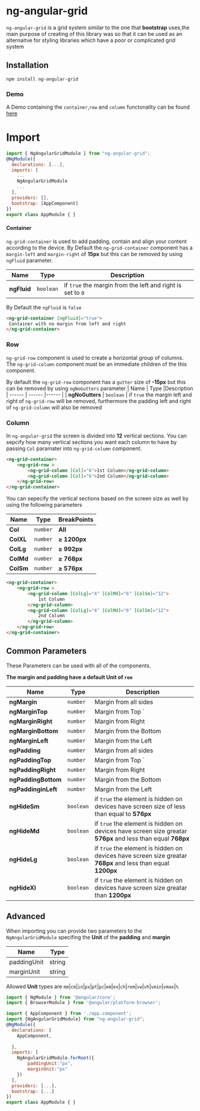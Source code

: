 # ng-angular-grid
`ng-angular-grid` is a grid system similar to the one that **bootstrap** uses,the main purpose of creating of this library was so that it can be used as an alternaitve for styling libraries which have a poor or complicated grid system 
## Installation
```
npm install ng-angular-grid
```
### Demo
A Demo containing the `container`,`row` and `column` functonality can be found [here](https://codesandbox.io/s/cool-rgb-9kis7)

# Import
```js
import { NgAngularGridModule } from "ng-angular-grid";
@NgModule({
  declarations: [...],
  imports: [
    ...
    NgAngularGridModule
    ...
  ],
  providers: [],
  bootstrap: [AppComponent]
})
export class AppModule { }
```
#### Container
`ng-grid-container` is used to add padding, contain and align your content according to the device.
By Default the `ng-grid-container` component has a `margin-left` and `margin-right` of **15px** but this can be removed by using `ngFluid` parameter.

| Name | Type |Description|
| ------ | ------ |------ |
| __ngFluid__ | `boolean` | if `true` the margin from the left and right is set to `0`|

By Default the `ngFluid` is `false`

```html
<ng-grid-container [ngFluid]="true">
 Container with no margin from left and right
</ng-grid-container>
```
### Row
`ng-grid-row` component is used to create a horizontal group  of columns. The `ng-grid-column` component must be an immediate children of the this component.

By default the `ng-grid-row` component has a `gutter` size of __-15px__ but this can be removed by using `ngNoGutters` parameter 
| Name | Type |Description
| ------ | ------ |------ |
| __ngNoGutters__ | `boolean` | if `true` the margin left and right of `ng-grid-row` will be removed, furthermore the padding left and right of `ng-grid-column` will also be removed

### Column
In `ng-angular-grid` the screen is divided into **12**  vertical sections. You can sepcify how many vertical sections you want each column to have by passing `Col` paramater into `ng-grid-column` component.

```html
<ng-grid-container>
    <ng-grid-row >
        <ng-grid-column [Col]="6">1st Column</ng-grid-column>
        <ng-grid-column [Col]="6">2nd Column</ng-grid-column>
    </ng-grid-row>
</ng-grid-container>
```
You can sepecify the vertical sections based on the screen size as well by using the following parameters

| Name | Type |BreakPoints|
| ------ | ------ |------ |
| __Col__ | `number` | __All__ |
| __ColXL__ | `number` | __≥ 1200px__ |
| __ColLg__ | `number` | __≥ 992px__ |
| __ColMd__ | `number` | __≥ 768px__ |
| __ColSm__ | `number` | __≥ 576px__ |


```html
<ng-grid-container>
    <ng-grid-row >
        <ng-grid-column [ColLg]="4" [ColMd]="6" [ColSm]="12">
            1st Column
        </ng-grid-column>
        <ng-grid-column [ColLg]="4" [ColMd]="6" [ColSm]="12">
            2nd Column
        </ng-grid-column>
    </ng-grid-row>
</ng-grid-container>
```

## Common Parameters
These Parameters can be used with all of the components.<br/>

__The margin and padding have a default Unit of `rem`__

| Name | Type |Description|
| ------ | ------ |------ |
| __ngMargin__ | `number` | Margin from all sides 
| __ngMarginTop__ | `number` | Margin from Top `
| __ngMarginRight__ | `number` | Margin from Right 
| __ngMarginBottom__ | `number` | Margin from the   Bottom
| __ngMarginLeft__ | `number` | Margin from the Left
| __ngPadding__ | `number` | Margin from all sides 
| __ngPaddingTop__ | `number` | Margin from Top `
| __ngPaddingRight__ | `number` | Margin from Right 
| __ngPaddingBottom__ | `number` | Margin from the   Bottom
| __ngPaddinginLeft__ | `number` | Margin from the Left
| __ngHideSm__ | `boolean` |  if `true` the element is hidden on devices have screen size of less than equal to **576px**
| __ngHideMd__ | `boolean` |  if `true` the element is hidden on devices have screen size greatar **576px** and less than equal **768px**
| __ngHideLg__ | `boolean` |  if `true` the element is hidden on devices have screen size greatar **768px** and less than equal **1200px**
| __ngHideXl__ | `boolean` |  if `true` the element is hidden on devices have screen size greatar than **1200px**

## Advanced
When importing  you can provide two parameters to the `NgAngularGridModule` specifing the **Unit** of the __padding__ and __margin__

| Name | Type |
| ------ | ------ |
| paddingUnit | string |
| marginUnit | string |

Allowed __Unit__ types are 
`mm`|`cm`|`in`|`px`|`pt`|`pc`|`em`|`ex`|`ch`|`rem`|`vw`|`vh`|`vmin`|`vmax`|`%`

```js
import { NgModule } from '@angular/core';
import { BrowserModule } from '@angular/platform-browser';

import { AppComponent } from './app.component';
import {NgAngularGridModule} from "ng-angular-grid";
@NgModule({
  declarations: [
    AppComponent,
    
  ],
  imports: [
    NgAngularGridModule.forRoot({
        paddingUnit:"px",
        marginUnit:"px"
    })
  ],
  providers: [...],
  bootstrap: [...]
})
export class AppModule { }

```
